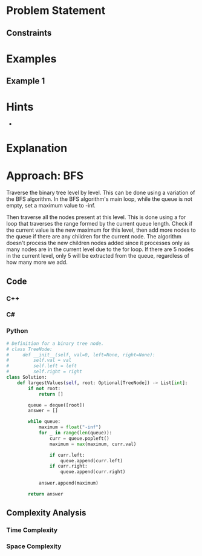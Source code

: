 # Problem Statement

## Constraints

# Examples
## Example 1
# Hints
- 
# Explanation

# Approach: BFS
Traverse the binary tree level by level.
This can be done using a variation of the BFS algorithm.
In the BFS algorithm's main loop, while the queue is not empty, set a maximum value to -inf.

Then traverse all the nodes present at this level. 
This is done using a for loop that traverses the range formed by the current queue length.
Check if the current value is the new maximum for this level, then add more nodes to the queue if there are any children for the current node.
The algorithm doesn't process the new children nodes added since it processes only as many nodes are in the current level due to the for loop.
If there are 5 nodes in the current level, only 5 will be extracted from the queue, regardless of how many more we add.
## Code
### C++
### C\#
### Python
```python
# Definition for a binary tree node.
# class TreeNode:
#     def __init__(self, val=0, left=None, right=None):
#         self.val = val
#         self.left = left
#         self.right = right
class Solution:
    def largestValues(self, root: Optional[TreeNode]) -> List[int]:
        if not root:
            return []

        queue = deque([root])
        answer = []

        while queue:
            maximum = float("-inf")
            for _ in range(len(queue)):
                curr = queue.popleft()
                maximum = max(maximum, curr.val)

                if curr.left:
                    queue.append(curr.left)
                if curr.right:
                    queue.append(curr.right)
                
            answer.append(maximum)

        return answer
```
## Complexity Analysis
### Time Complexity

### Space Complexity
